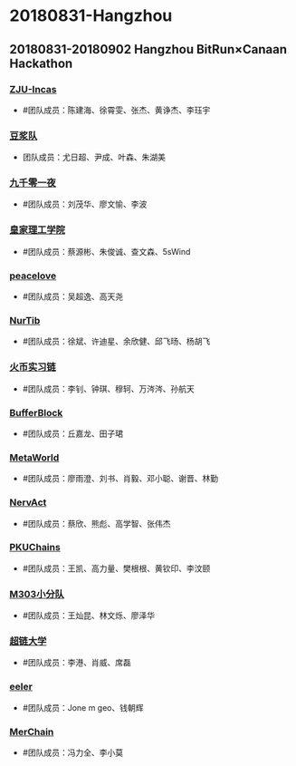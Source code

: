 # 20180831-Hangzhou
20180831-20180902 Hangzhou BitRun×Canaan Hackathon
----
### [ZJU-Incas](https://github.com/ZJU-INCAS/Bitrun-upload)
- #团队成员：陈建海、徐霄雯、张杰、黄诤杰、李珏宇

### [豆浆队](https://github.com/yinchengtsinghua/bitrunhackathon)
- 团队成员：尤日超、尹成、叶森、朱湖美

### [九千零一夜](https://github.com/openaichain/AI-bitrunhackson)
- #团队成员：刘茂华、廖文愉、李波

### [皇家理工学院](https://github.com/Frankie34/NKN_codingChallenge-Eduber/)
- #团队成员：蔡源彬、朱俊诚、查文森、5sWind

### [peacelove](https://github.com/wcy1231/Chain-Studio)
- #团队成员：吴超逸、高天尧

### [NurTib](https://github.com/PRIEWIENV/NurTib)
- #团队成员：徐斌、许迪星、余欣健、邱飞旸、杨胡飞

### [火币实习链](https://github.com/livc/dont-touch)
- #团队成员：李钊、钟琪、穆轲、万涔涔、孙航天

### [BufferBlock](https://github.com/Dearkano/BitrunHackathon)
- #团队成员：丘嘉龙、田子珺

### [MetaWorld](https://github.com/JackyKen/BitRun-MetaWorld-DragonDapp)
- #团队成员：廖雨澄、刘书、肖毅、邓小聪、谢晋、林勤

### [NervAct](https://github.com/greatdinosaur/nervact)
- #团队成员：蔡欣、熊彪、高学智、张伟杰

### [PKUChains](https://github.com/kingvern/PKUChain)
- #团队成员：王凯、高力量、樊根根、黄钦印、李汶颐

### [M303小分队](https://github.com/Wangcankun/trace_block)
- #团队成员：王灿昆、林文烁、廖泽华

### [超链大学](https://github.com/shenzhoudance/chaoliandaxue)
- #团队成员：李港、肖威、席磊

### [eeler](https://github.com/Jonemgeo)
- #团队成员：Jone m geo、钱朝辉

### [MerChain](https://github.com/flyq/hackthon-bitrun)
- #团队成员：冯力全、李小莫

